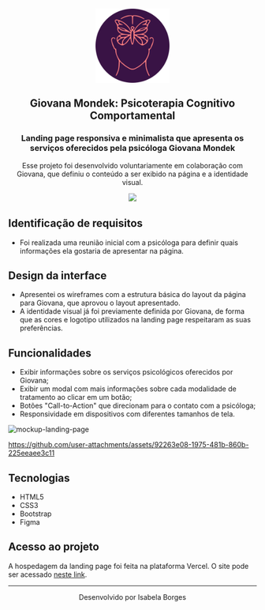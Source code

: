 <p align="center">
  <img src="img/logotipo/icon-roxo.svg" alt="Logotipo Giovana Mondek" width="150" align="center"/>
</p>
<h2 align="center">Giovana Mondek: Psicoterapia Cognitivo Comportamental</h2>

<h3 align="center">Landing page responsiva e minimalista que apresenta os serviços oferecidos pela psicóloga Giovana Mondek</h3>
<p align="center">Esse projeto foi desenvolvido voluntariamente em colaboração com Giovana, que definiu o conteúdo a ser exibido na página e a identidade visual.</p>

<p align="center">
  <img src="https://img.shields.io/badge/status-done-green"/>
</p>

## Identificação de requisitos

* Foi realizada uma reunião inicial com a psicóloga para definir quais informações ela gostaria de apresentar na página.

## Design da interface

* Apresentei os wireframes com a estrutura básica do layout da página para Giovana, que aprovou o layout apresentado.
* A identidade visual já foi previamente definida por Giovana, de forma que as cores e logotipo utilizados na landing page respeitaram as suas preferências.

## Funcionalidades

* Exibir informações sobre os serviços psicológicos oferecidos por Giovana;
* Exibir um modal com mais informações sobre cada modalidade de tratamento ao clicar em um botão;
* Botões "Call-to-Action" que direcionam para o contato com a psicóloga;
* Responsividade em dispositivos com diferentes tamanhos de tela.
  
![mockup-landing-page](https://github.com/user-attachments/assets/f98e439b-3420-452f-8782-ec14f8860be0)



https://github.com/user-attachments/assets/92263e08-1975-481b-860b-225eeaee3c11



## Tecnologias 
* HTML5
* CSS3
* Bootstrap
* Figma

## Acesso ao projeto

A hospedagem da landing page foi feita na plataforma Vercel. O site pode ser acessado <a href="https://psigiovanamondek.vercel.app/" target="_blank">neste link</a>.

<hr>

<p align="center">
Desenvolvido por Isabela Borges
</p>
